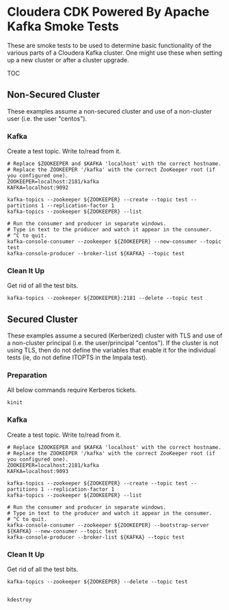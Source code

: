 # Cloudera CDK Powered By Apache Kafka Smoke Tests

These are smoke tests to be used to determine basic functionality of the various parts of a Cloudera Kafka cluster.  One might use these when setting up a new cluster or after a cluster upgrade.

TOC

## Non-Secured Cluster
These examples assume a non-secured cluster and use of a non-cluster user (i.e. the user "centos").

### Kafka
Create a test topic.  Write to/read from it.

```
# Replace $ZOOKEEPER and $KAFKA 'localhost' with the correct hostname.
# Replace the ZOOKEEPER '/kafka' with the correct ZooKeeper root (if you configured one).
ZOOKEEPER=localhost:2181/kafka
KAFKA=localhost:9092

kafka-topics --zookeeper ${ZOOKEEPER} --create --topic test --partitions 1 --replication-factor 1
kafka-topics --zookeeper ${ZOOKEEPER} --list

# Run the consumer and producer in separate windows.
# Type in text to the producer and watch it appear in the consumer.
# ^C to quit.
kafka-console-consumer --zookeeper ${ZOOKEEPER} --new-consumer --topic test
kafka-console-producer --broker-list ${KAFKA} --topic test
```

### Clean It Up
Get rid of all the test bits.

```
kafka-topics --zookeeper ${ZOOKEEPER}:2181 --delete --topic test
```

## Secured Cluster
These examples assume a secured (Kerberized) cluster with TLS and use of a non-cluster principal (i.e. the user/principal "centos").  If the cluster is not using TLS, then do not define the variables that enable it for the individual tests (ie, do not define ITOPTS in the Impala test).

### Preparation
All below commands require Kerberos tickets.

```
kinit
```

### Kafka
Create a test topic.  Write to/read from it.

```
# Replace $ZOOKEEPER and $KAFKA 'localhost' with the correct hostname.
# Replace the ZOOKEEPER '/kafka' with the correct ZooKeeper root (if you configured one).
ZOOKEEPER=localhost:2181/kafka
KAFKA=localhost:9093

kafka-topics --zookeeper ${ZOOKEEPER} --create --topic test --partitions 1 --replication-factor 1
kafka-topics --zookeeper ${ZOOKEEPER} --list

# Run the consumer and producer in separate windows.
# Type in text to the producer and watch it appear in the consumer.
# ^C to quit.
kafka-console-consumer --zookeeper ${ZOOKEEPER} --bootstrap-server ${KAFKA} --new-consumer --topic test
kafka-console-producer --broker-list ${KAFKA} --topic test
```

### Clean It Up
Get rid of all the test bits.

```
kafka-topics --zookeeper ${ZOOKEEPER} --delete --topic test


kdestroy
```
